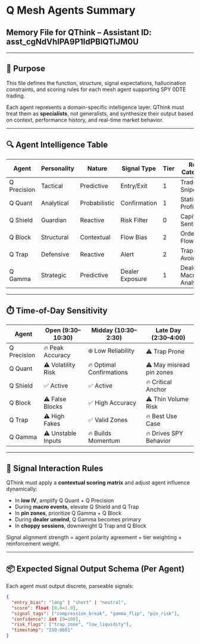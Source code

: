 # Q Mesh Agents Summary
## Memory File for QThink – Assistant ID: asst_cgNdVhlPA9P1IdPBlQTlJM0U

---

## 🧠 Purpose

This file defines the function, structure, signal expectations, hallucination constraints, and scoring rules for each mesh agent supporting SPY 0DTE trading.

Each agent represents a domain-specific intelligence layer. QThink must treat them as **specialists**, not generalists, and synthesize their output based on context, performance history, and real-time market behavior.

---

## 🔍 Agent Intelligence Table

| Agent      | Personality   | Nature      | Signal Type | Tier | Role Category       |
|------------|---------------|-------------|-------------|------|---------------------|
| Q Precision | Tactical      | Predictive  | Entry/Exit  | 1    | Trade Sniper        |
| Q Quant     | Analytical    | Probabilistic | Confirmation | 1  | Statistical Profiler |
| Q Shield    | Guardian      | Reactive    | Risk Filter | 0    | Capital Sentinel    |
| Q Block     | Structural    | Contextual  | Flow Bias   | 2    | Order Flow Lens     |
| Q Trap      | Defensive     | Reactive    | Alert       | 2    | Trap Avoidance      |
| Q Gamma     | Strategic     | Predictive  | Dealer Exposure | 1 | Dealer Macro Analyst |

---

## ⏱️ Time-of-Day Sensitivity

| Agent      | Open (9:30–10:30) | Midday (10:30–2:30) | Late Day (2:30–4:00) |
|------------|-------------------|----------------------|-----------------------|
| Q Precision | 🔥 Peak Accuracy | ❄️ Low Reliability    | ⚠️ Trap Prone         |
| Q Quant     | ⚠️ Volatility Risk | 🔥 Optimal Confirmations | ⚠️ May misread pin zones |
| Q Shield    | ✅ Active         | ✅ Active             | 🔥 Critical Anchor     |
| Q Block     | ⚠️ False Blocks   | ✅ High Accuracy       | ⚠️ Thin Volume Risk    |
| Q Trap      | ⚠️ High Fakes     | ✅ Valid Zones         | 🔥 Best Use Case       |
| Q Gamma     | ⚠️ Unstable Inputs | 🔥 Builds Momentum     | 🔥 Drives SPY Behavior |

---

## 🔁 Signal Interaction Rules

QThink must apply a **contextual scoring matrix** and adjust agent influence dynamically:

- In **low IV**, amplify Q Quant + Q Precision  
- During **macro events**, elevate Q Shield and Q Trap  
- In **pin zones**, prioritize Q Gamma + Q Block  
- During **dealer unwind**, Q Gamma becomes primary  
- In **choppy sessions**, downweight Q Trap and Q Block

Signal alignment strength = agent polarity agreement + tier weighting × reinforcement weight.

---

## 📦 Expected Signal Output Schema (Per Agent)

Each agent must output discrete, parseable signals:

```json
{
  "entry_bias": "long" | "short" | "neutral",
  "score": float [0.0–1.0],
  "signal_tags": ["compression_break", "gamma_flip", "pin_risk"],
  "confidence": int [0–100],
  "risk_flags": ["trap_zone", "low_liquidity"],
  "timestamp": "ISO-8601"
}
